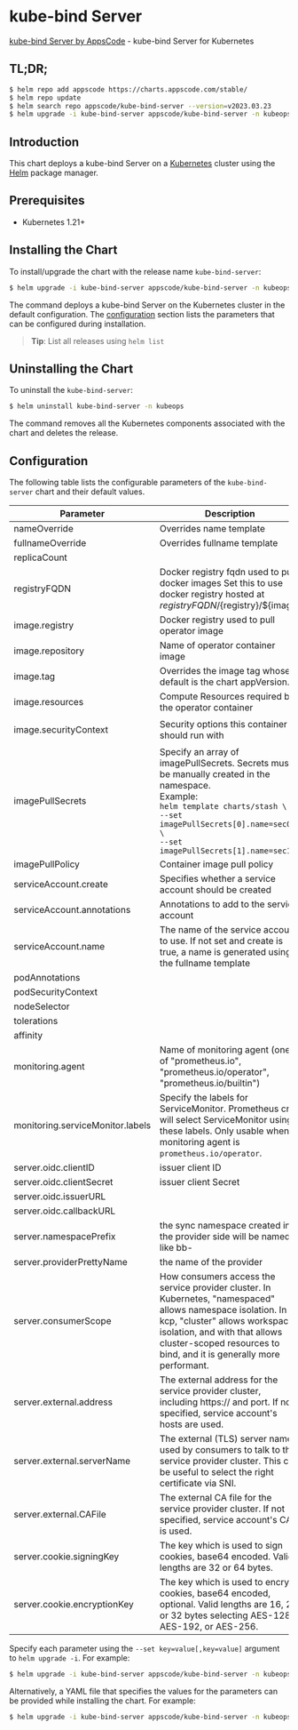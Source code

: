 # kube-bind Server

[kube-bind Server by AppsCode](https://github.com/bytebuilders/kube-bind-server) - kube-bind Server for Kubernetes

## TL;DR;

```bash
$ helm repo add appscode https://charts.appscode.com/stable/
$ helm repo update
$ helm search repo appscode/kube-bind-server --version=v2023.03.23
$ helm upgrade -i kube-bind-server appscode/kube-bind-server -n kubeops --create-namespace --version=v2023.03.23
```

## Introduction

This chart deploys a kube-bind Server on a [Kubernetes](http://kubernetes.io) cluster using the [Helm](https://helm.sh) package manager.

## Prerequisites

- Kubernetes 1.21+

## Installing the Chart

To install/upgrade the chart with the release name `kube-bind-server`:

```bash
$ helm upgrade -i kube-bind-server appscode/kube-bind-server -n kubeops --create-namespace --version=v2023.03.23
```

The command deploys a kube-bind Server on the Kubernetes cluster in the default configuration. The [configuration](#configuration) section lists the parameters that can be configured during installation.

> **Tip**: List all releases using `helm list`

## Uninstalling the Chart

To uninstall the `kube-bind-server`:

```bash
$ helm uninstall kube-bind-server -n kubeops
```

The command removes all the Kubernetes components associated with the chart and deletes the release.

## Configuration

The following table lists the configurable parameters of the `kube-bind-server` chart and their default values.

|            Parameter             |                                                                                                                     Description                                                                                                                      |                                                                                            Default                                                                                             |
|----------------------------------|------------------------------------------------------------------------------------------------------------------------------------------------------------------------------------------------------------------------------------------------------|------------------------------------------------------------------------------------------------------------------------------------------------------------------------------------------------|
| nameOverride                     | Overrides name template                                                                                                                                                                                                                              | <code>""</code>                                                                                                                                                                                |
| fullnameOverride                 | Overrides fullname template                                                                                                                                                                                                                          | <code>""</code>                                                                                                                                                                                |
| replicaCount                     |                                                                                                                                                                                                                                                      | <code>1</code>                                                                                                                                                                                 |
| registryFQDN                     | Docker registry fqdn used to pull docker images Set this to use docker registry hosted at ${registryFQDN}/${registry}/${image}                                                                                                                       | <code>ghcr.io</code>                                                                                                                                                                           |
| image.registry                   | Docker registry used to pull operator image                                                                                                                                                                                                          | <code>appscode</code>                                                                                                                                                                          |
| image.repository                 | Name of operator container image                                                                                                                                                                                                                     | <code>kube-bind-server</code>                                                                                                                                                                  |
| image.tag                        | Overrides the image tag whose default is the chart appVersion.                                                                                                                                                                                       | <code>""</code>                                                                                                                                                                                |
| image.resources                  | Compute Resources required by the operator container                                                                                                                                                                                                 | <code>{}</code>                                                                                                                                                                                |
| image.securityContext            | Security options this container should run with                                                                                                                                                                                                      | <code>{"allowPrivilegeEscalation":false,"capabilities":{"drop":["ALL"]},"readOnlyRootFilesystem":true,"runAsNonRoot":true,"runAsUser":65534,"seccompProfile":{"type":"RuntimeDefault"}}</code> |
| imagePullSecrets                 | Specify an array of imagePullSecrets. Secrets must be manually created in the namespace. <br> Example: <br> `helm template charts/stash \` <br> `--set imagePullSecrets[0].name=sec0 \` <br> `--set imagePullSecrets[1].name=sec1`                   | <code>[]</code>                                                                                                                                                                                |
| imagePullPolicy                  | Container image pull policy                                                                                                                                                                                                                          | <code>Always</code>                                                                                                                                                                            |
| serviceAccount.create            | Specifies whether a service account should be created                                                                                                                                                                                                | <code>true</code>                                                                                                                                                                              |
| serviceAccount.annotations       | Annotations to add to the service account                                                                                                                                                                                                            | <code>{}</code>                                                                                                                                                                                |
| serviceAccount.name              | The name of the service account to use. If not set and create is true, a name is generated using the fullname template                                                                                                                               | <code>""</code>                                                                                                                                                                                |
| podAnnotations                   |                                                                                                                                                                                                                                                      | <code>{}</code>                                                                                                                                                                                |
| podSecurityContext               |                                                                                                                                                                                                                                                      | <code>{}</code>                                                                                                                                                                                |
| nodeSelector                     |                                                                                                                                                                                                                                                      | <code>{}</code>                                                                                                                                                                                |
| tolerations                      |                                                                                                                                                                                                                                                      | <code>[]</code>                                                                                                                                                                                |
| affinity                         |                                                                                                                                                                                                                                                      | <code>{}</code>                                                                                                                                                                                |
| monitoring.agent                 | Name of monitoring agent (one of "prometheus.io", "prometheus.io/operator", "prometheus.io/builtin")                                                                                                                                                 | <code>""</code>                                                                                                                                                                                |
| monitoring.serviceMonitor.labels | Specify the labels for ServiceMonitor. Prometheus crd will select ServiceMonitor using these labels. Only usable when monitoring agent is `prometheus.io/operator`.                                                                                  | <code>{}</code>                                                                                                                                                                                |
| server.oidc.clientID             | issuer client ID                                                                                                                                                                                                                                     | <code>""</code>                                                                                                                                                                                |
| server.oidc.clientSecret         | issuer client Secret                                                                                                                                                                                                                                 | <code>""</code>                                                                                                                                                                                |
| server.oidc.issuerURL            |                                                                                                                                                                                                                                                      | <code>"https://accounts.appscode.ninja/"</code>                                                                                                                                                |
| server.oidc.callbackURL          |                                                                                                                                                                                                                                                      | <code>"https://bind.appscode.ninja/callback"</code>                                                                                                                                            |
| server.namespacePrefix           | the sync namespace created in the provider side will be named like bb-<some-hash>                                                                                                                                                                    | <code>"bb-"</code>                                                                                                                                                                             |
| server.providerPrettyName        | the name of the provider                                                                                                                                                                                                                             | <code>"Appscode"</code>                                                                                                                                                                        |
| server.consumerScope             | How consumers access the service provider cluster. In Kubernetes, "namespaced" allows namespace isolation. In kcp, "cluster" allows workspace isolation, and with that allows cluster-scoped resources to bind, and it is generally more performant. | <code>"Namespaced"</code>                                                                                                                                                                      |
| server.external.address          | The external address for the service provider cluster, including https:// and port. If not specified, service account's hosts are used.                                                                                                              | <code>""</code>                                                                                                                                                                                |
| server.external.serverName       | The external (TLS) server name used by consumers to talk to the service provider cluster. This can be useful to select the right certificate via SNI.                                                                                                | <code>""</code>                                                                                                                                                                                |
| server.external.CAFile           | The external CA file for the service provider cluster. If not specified, service account's CA is used.                                                                                                                                               | <code>""</code>                                                                                                                                                                                |
| server.cookie.signingKey         | The key which is used to sign cookies, base64 encoded. Valid lengths are 32 or 64 bytes.                                                                                                                                                             | <code>""</code>                                                                                                                                                                                |
| server.cookie.encryptionKey      | The key which is used to encrypt cookies, base64 encoded, optional. Valid lengths are 16, 24, or 32 bytes selecting AES-128, AES-192, or AES-256.                                                                                                    | <code>""</code>                                                                                                                                                                                |


Specify each parameter using the `--set key=value[,key=value]` argument to `helm upgrade -i`. For example:

```bash
$ helm upgrade -i kube-bind-server appscode/kube-bind-server -n kubeops --create-namespace --version=v2023.03.23 --set replicaCount=1
```

Alternatively, a YAML file that specifies the values for the parameters can be provided while
installing the chart. For example:

```bash
$ helm upgrade -i kube-bind-server appscode/kube-bind-server -n kubeops --create-namespace --version=v2023.03.23 --values values.yaml
```
